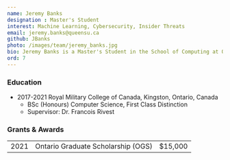 ```yaml
---
name: Jeremy Banks
designation : Master's Student
interest: Machine Learning, Cybersecurity, Insider Threats
email: jeremy.banks@queensu.ca
github: JBanks
photo: /images/team/jeremy_banks.jpg
bio: Jeremy Banks is a Master's Student in the School of Computing at Queen's University. His undergraduate research was in the operations research domain, specifically with a focus on weapon targeting. Prior to his academic career, Jeremy was an Aerospace Telecommunications and Information Systems Technician with the Royal Canadian Air Force, specializing in network and system administration.
ord: 7
---
```


### Education

- 2017-2021 Royal Military College of Canada, Kingston, Ontario, Canada
  - BSc (Honours) Computer Science, First Class Distinction
  - Supervisor: Dr. Francois Rivest

### Grants & Awards
|      |                                                               |     |
|-----------|-----------------------------------------------------------------------------------------------------------------------------|----------|
| 2021 | Ontario Graduate Scholarship (OGS) | $15,000 |

